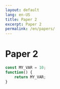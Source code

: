 ```yaml
---
layout: default
lang: en-US
title: Paper 2
excerpt: Paper 2
permalink: /en/papers/
---
```


# Paper 2


```javascript
const MY_VAR = 10;
function() {
    return MY_VAR;
}
```